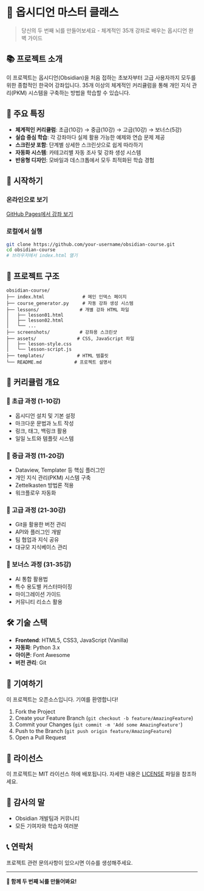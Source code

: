 # 🧠 옵시디언 마스터 클래스

> 당신의 두 번째 뇌를 만들어보세요 - 체계적인 35개 강좌로 배우는 옵시디언 완벽 가이드

## 📚 프로젝트 소개

이 프로젝트는 옵시디언(Obsidian)을 처음 접하는 초보자부터 고급 사용자까지 모두를 위한 종합적인 한국어 강좌입니다. 35개 이상의 체계적인 커리큘럼을 통해 개인 지식 관리(PKM) 시스템을 구축하는 방법을 학습할 수 있습니다.

## 🎯 주요 특징

- **체계적인 커리큘럼**: 초급(10강) → 중급(10강) → 고급(10강) → 보너스(5강)
- **실습 중심 학습**: 각 강좌마다 실제 활용 가능한 예제와 연습 문제 제공
- **스크린샷 포함**: 단계별 상세한 스크린샷으로 쉽게 따라하기
- **자동화 시스템**: 카테고리별 자동 조사 및 강좌 생성 시스템
- **반응형 디자인**: 모바일과 데스크톱에서 모두 최적화된 학습 경험

## 🚀 시작하기

### 온라인으로 보기
[GitHub Pages에서 강좌 보기](https://your-username.github.io/obsidian-course/)

### 로컬에서 실행
```bash
git clone https://github.com/your-username/obsidian-course.git
cd obsidian-course
# 브라우저에서 index.html 열기
```

## 📂 프로젝트 구조

```
obsidian-course/
├── index.html              # 메인 인덱스 페이지
├── course_generator.py     # 자동 강좌 생성 시스템
├── lessons/               # 개별 강좌 HTML 파일
│   ├── lesson01.html
│   ├── lesson02.html
│   └── ...
├── screenshots/           # 강좌용 스크린샷
├── assets/               # CSS, JavaScript 파일
│   ├── lesson-style.css
│   └── lesson-script.js
├── templates/            # HTML 템플릿
└── README.md            # 프로젝트 설명서
```

## 📖 커리큘럼 개요

### 🌱 초급 과정 (1-10강)
- 옵시디언 설치 및 기본 설정
- 마크다운 문법과 노트 작성
- 링크, 태그, 백링크 활용
- 일일 노트와 템플릿 시스템

### 🚀 중급 과정 (11-20강)
- Dataview, Templater 등 핵심 플러그인
- 개인 지식 관리(PKM) 시스템 구축
- Zettelkasten 방법론 적용
- 워크플로우 자동화

### 💎 고급 과정 (21-30강)
- Git을 활용한 버전 관리
- API와 플러그인 개발
- 팀 협업과 지식 공유
- 대규모 지식베이스 관리

### 🎁 보너스 과정 (31-35강)
- AI 통합 활용법
- 특수 용도별 커스터마이징
- 마이그레이션 가이드
- 커뮤니티 리소스 활용

## 🛠 기술 스택

- **Frontend**: HTML5, CSS3, JavaScript (Vanilla)
- **자동화**: Python 3.x
- **아이콘**: Font Awesome
- **버전 관리**: Git

## 🤝 기여하기

이 프로젝트는 오픈소스입니다. 기여를 환영합니다!

1. Fork the Project
2. Create your Feature Branch (`git checkout -b feature/AmazingFeature`)
3. Commit your Changes (`git commit -m 'Add some AmazingFeature'`)
4. Push to the Branch (`git push origin feature/AmazingFeature`)
5. Open a Pull Request

## 📝 라이선스

이 프로젝트는 MIT 라이선스 하에 배포됩니다. 자세한 내용은 [LICENSE](LICENSE) 파일을 참조하세요.

## 🙏 감사의 말

- Obsidian 개발팀과 커뮤니티
- 모든 기여자와 학습자 여러분

## 📞 연락처

프로젝트 관련 문의사항이 있으시면 이슈를 생성해주세요.

---

**🧠 함께 두 번째 뇌를 만들어봐요!**